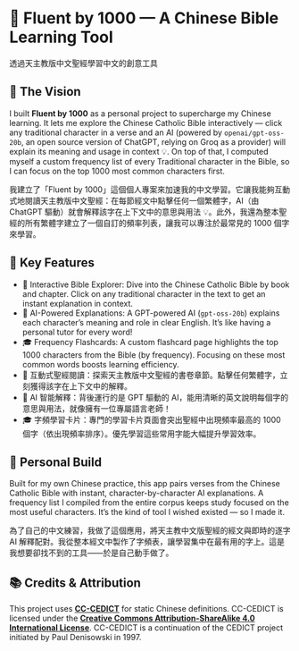 # 🚀 Fluent by 1000 — A Chinese Bible Learning Tool

透過天主教版中文聖經學習中文的創意工具

## 🎯 The Vision

I built **Fluent by 1000** as a personal project to supercharge my Chinese learning. It lets me explore the Chinese Catholic Bible interactively — click any traditional character in a verse and an AI (powered by `openai/gpt-oss-20b`, an open source version of ChatGPT, relying on Groq as a provider) will explain its meaning and usage in context 💡. On top of that, I computed myself a custom frequency list of every Traditional character in the Bible, so I can focus on the top 1000 most common characters first.

我建立了「Fluent by 1000」這個個人專案來加速我的中文學習。它讓我能夠互動式地閱讀天主教版中文聖經：在每節經文中點擊任何一個繁體字，AI（由 ChatGPT 驅動）就會解釋該字在上下文中的意思與用法 💡。此外，我還為整本聖經的所有繁體字建立了一個自訂的頻率列表，讓我可以專注於最常見的 1000 個字來學習。

## 🌟 Key Features

- 📖 Interactive Bible Explorer: Dive into the Chinese Catholic Bible by book and chapter. Click on any traditional character in the text to get an instant explanation in context.
- 🤖 AI-Powered Explanations: A GPT-powered AI (`gpt-oss-20b`) explains each character’s meaning and role in clear English. It’s like having a personal tutor for every word!
- 🎓 Frequency Flashcards: A custom flashcard page highlights the top 1000 characters from the Bible (by frequency). Focusing on these most common words boosts learning efficiency.
- 📖 互動式聖經閱讀：探索天主教版中文聖經的書卷章節。點擊任何繁體字，立刻獲得該字在上下文中的解釋。
- 🤖 AI 智能解釋：背後運行的是 GPT 驅動的 AI，能用清晰的英文說明每個字的意思與用法，就像擁有一位專屬語言老師！
- 🎓 字頻學習卡片：專門的學習卡片頁面會突出聖經中出現頻率最高的 1000 個字（依出現頻率排序）。優先學習這些常用字能大幅提升學習效率。

## 🔨 Personal Build

Built for my own Chinese practice, this app pairs verses from the Chinese Catholic Bible with instant, character-by-character AI explanations. A frequency list I compiled from the entire corpus keeps study focused on the most useful characters. It’s the kind of tool I wished existed — so I made it.

為了自己的中文練習，我做了這個應用，將天主教中文版聖經的經文與即時的逐字 AI 解釋配對。我從整本經文中製作了字頻表，讓學習集中在最有用的字上。這是我想要卻找不到的工具——於是自己動手做了。

## 📚 Credits & Attribution

This project uses **[CC-CEDICT](https://www.mdbg.net/chinese/dictionary?page=cc-cedict)** for static Chinese definitions.
CC-CEDICT is licensed under the **[Creative Commons Attribution-ShareAlike 4.0 International License](https://creativecommons.org/licenses/by-sa/4.0/)**.
CC-CEDICT is a continuation of the CEDICT project initiated by Paul Denisowski in 1997.
